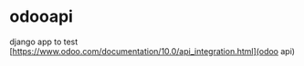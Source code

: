 # odooapi
django app to test [https://www.odoo.com/documentation/10.0/api_integration.html](odoo api)
